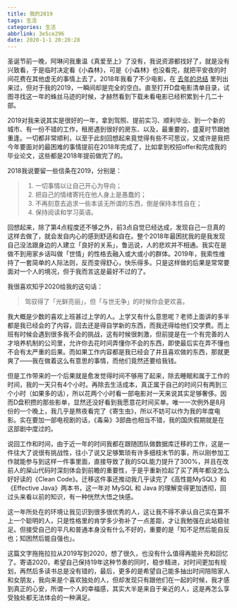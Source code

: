 ```yaml
---
title: 我的2019
tags: 生活
categories: 生活
abbrlink: 3e5ce296
date: 2020-1-1 20:20:28
---
```


圣诞节前一晚，阿琳问我重温《真爱至上》了没有，我说资源都找好了，就是没有兴致看，于是临时决定看《小森林》，可是《小森林》也没看完，就把平安夜的时间花费在其他虚无的事情上去了。2018年我看了不少电影，在 [去年的总结](../post/9484ec75.html) 里列出来过，但对于我的2019，一瞬间却是完全的空白。直至打开D盘电影清单目录，试图寻找这一年的蛛丝马迹的时候，才赫然看到下载未看电影已经积累到十几二十部。

<!-- more -->

2019对我来说其实是很好的一年，拿到驾照、提前实习、顺利毕业、到一个新的城市、有一份不错的工作，租房遇到很好的房东、以及，最重要的，盛夏时节跟她重逢。一切都非常顺利，以至于此刻回想起来竟觉得有些不可思议，又或许是我把今年要面对的最困难的事情提前在2018年完成了，比如拿到校招offer和完成我的毕业论文，这些都是2018年提前做完了的。

2018我说要留一些信条在2019，分别是：

> 1. 一切事情以让自己开心为导向；
> 2. 把自己的情绪寄托在他人身上是愚蠢的；
> 3. 不再刻意去追求一些本该无所谓的东西，倒是保持本性自在；
> 4. 保持阅读和学习英语。

回想起来，除了第4点程度还不够之外，前3点自觉已经达成，发现自己一旦真的这样去做了，就会发自内心的感到舒适和自在。整个2018年最困扰我的是我发现自己没法跟身边的人建立「良好的关系」，鲁迅说，人的悲欢并不相通。我实在是做不到用家乡话叫做「世情」的性格去融入或大或小的群体。2019年，我索性维持了一套简单的人际法则，反而变得舒心，快乐得多。只是这样做的后果是常常要面对一个人的境况，但于我而言这是最好不过的了。

我很喜欢知乎2020给我的这句话：

> 驾驭得了「光鲜亮丽」，但「与世无争」的时候你会更欢喜。

我大概是少数的喜欢上班甚过上学的人。上学又有什么意思呢？老师上面讲的多半都是我已经会的了内容，回去还是得自学新的东西，而我还得给他们交学费。而上班有时候会遇到很多我不会的挑战，这有时候很刺激，但前提是在一个有完善的人才培养机制的公司里，允许你去花时间弄懂你不会的东西，即使最后实在弄不懂也不会有太严重的后果。而如果工作内容都是我已经会了并且喜欢做的东西，那就更爽了——我在做着这么有意思的事情，而他们竟然还要给我钱。

但是工作带来的一个后果就是愈发觉得时间不够用了起来，除去睡眠和属于工作的时间，我的一天只有4个小时。再除去生活成本，真正属于自己的时间只有两到三个小时（如果多的话），所以花两个小时看一部电影对一天来说其实足够奢侈。因而D盘积攒的那些影单，显然还没好看到我愿意花时间买单。唯一一次例外是8月份的一个晚上，我几乎是熬夜看完了《寄生虫》，所以不妨可以作为我的年度电影。实在要加一部电视剧的话，《毒枭》3部曲也相当不错，我的国庆假期就是在这部剧中度过的。

说回工作和时间，由于近一年的时间我都在跟随团队做数据库迁移的工作，这是一件往大了说很有挑战性，往小了说又足够繁琐有许多细枝末节的事，所以刚参加工作就能参与到这样一件事里面，直接导致了我的SQL能力提升了300%，并且在改前人的屎山代码时深刻体会到前瞻的重要性，于是乎重新捡起了买了两年都没怎么好好读的《Clean Code》。迁移这件事还推动我几乎读完了《高性能MySQL》和《Effective Java》两本书，这一年对 MySQL 和 Java 的理解变得更加透彻，回过头来看以前的知识，有一种恍然大悟之快感。

这一年所处在的环境让我见识到很多很优秀的人，这让我不得不承认自己实在算不上一个聪明的人，只是性格里的肯学多少弥补了一点差距，才让我勉强在此站稳驻足。但接受自己的平凡和普通本身没有什么不好的，重要的是「知不足然后能自反也；知困然后能自强也」。

这篇文字拖拖拉拉从2019写到2020，想了很久，也没有什么值得再能补充和回忆了。寄语2020，希望自己保持19年这种节奏的同时，稳步精进，对时间更加有规划，再然后多读书总是没有错的，最后，更多的是希望自己能多抽出时间陪陪家人和女朋友，我向来是个喜欢独处的人，但却发现只有跟他们在一起的时候，我才感到真正的心安，所谓一个人的幸福感，其实大半是来自于亲近的人，这是再怎么享受独处都无法体会的一种满足。
